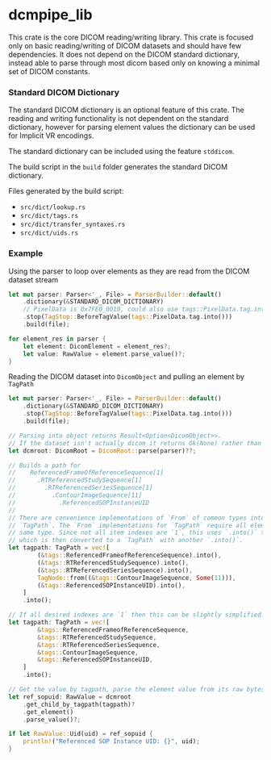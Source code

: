 # dcmpipe_lib #

This crate is the core DICOM reading/writing library. This crate is focused only on basic
reading/writing of DICOM datasets and should have few dependencies. It does not depend on the DICOM
standard dictionary, instead able to parse through most dicom based only on knowing a minimal set of
DICOM constants.

### Standard DICOM Dictionary ###

The standard DICOM dictionary is an optional feature of this crate. The reading and writing
functionality is not dependent on the standard dictionary, however for parsing element values the
dictionary can be used for Implicit VR encodings.

The standard dictionary can be included using the feature `stddicom`.

The build script in the `build` folder generates the standard DICOM dictionary.

Files generated by the build script:
- `src/dict/lookup.rs`
- `src/dict/tags.rs`
- `src/dict/transfer_syntaxes.rs`
- `src/dict/uids.rs`

### Example ###

Using the parser to loop over elements as they are read from the DICOM dataset stream
```rust
let mut parser: Parser<'_, File> = ParserBuilder::default()
    .dictionary(&STANDARD_DICOM_DICTIONARY)
    // PixelData is 0x7FE0_0010, could also use tags::PixelData.tag.into()
    .stop(TagStop::BeforeTagValue(tags::PixelData.tag.into()))
    .build(file);

for element_res in parser {
    let element: DicomElement = element_res?;
    let value: RawValue = element.parse_value()?;
}
```

Reading the DICOM dataset into `DicomObject` and pulling an element by `TagPath`
```rust
let mut parser: Parser<'_, File> = ParserBuilder::default()
    .dictionary(&STANDARD_DICOM_DICTIONARY)
    .stop(TagStop::BeforeTagValue(tags::PixelData.tag.into()))
    .build(file);

// Parsing into object returns Result<Option<DicomObject>>.
// If the dataset isn't actually dicom it returns Ok(None) rather than error.
let dcmroot: DicomRoot = DicomRoot::parse(parser)??;

// Builds a path for
//    ReferencedFrameOfReferenceSequence[1]
//      .RTReferencedStudySequence[1]
//        .RTReferencedSeriesSequence[1]
//          .ContourImageSequence[11]
//            .ReferencedSOPInstanceUID
//
// There are convenience implementations of `From` of common types into `TagNode` as well as into
// `TagPath`. The `From` implementations for `TagPath` require all elements of `Vec`/slice be the
// same type. Since not all item indexes are `1`, this uses `.into()` to create a `Vec<TagNode>`
// which is then converted to a `TagPath` with another `.into()`.
let tagpath: TagPath = vec![
        (&tags::ReferencedFrameofReferenceSequence).into(),
        (&tags::RTReferencedStudySequence).into(),
        (&tags::RTReferencedSeriesSequence).into(),
        TagNode::from((&tags::ContourImageSequence, Some(11))),
        (&tags::ReferencedSOPInstanceUID).into(),
    ]
    .into();

// If all desired indexes are `1` then this can be slightly simplified:
let tagpath: TagPath = vec![
        &tags::ReferencedFrameofReferenceSequence,
        &tags::RTReferencedStudySequence,
        &tags::RTReferencedSeriesSequence,
        &tags::ContourImageSequence,
        &tags::ReferencedSOPInstanceUID,
    ]
    .into();

// Get the value by tagpath, parse the element value from its raw bytes.
let ref_sopuid: RawValue = dcmroot
    .get_child_by_tagpath(tagpath)?
    .get_element()
    .parse_value()?;

if let RawValue::Uid(uid) = ref_sopuid {
    println!("Referenced SOP Instance UID: {}", uid);
}
```
